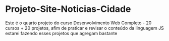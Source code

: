 # Projeto-Site-Noticias-Cidade
Este é o quarto projeto do curso Desenvolvimento Web Completo - 20 cursos + 20 projetos, afim de praticar e revisar o conteúdo da linguagem JS estarei fazendo esses projetos que agregam bastante
